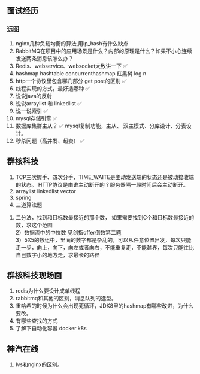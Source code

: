 ## 面试经历

### 远图
1. nginx几种负载均衡的算法,用ip_hash有什么缺点
2. RabbitMQ在项目中的应用场景是什么？内部的原理是什么？如果不小心连续发送两条消息该怎么办？
3. Redis、webservice、websocket大致讲一下   ✅
4. hashmap hashtable concurrenthashmap 红黑树 log n   
5. http一个协议里包含哪几部分  get post的区别   ✅
6. 线程实现的方式，最好选哪种   ✅
7. 说说java的反射
8. 说说arraylist 和 linkedlist   ✅
10. 说一说索引			✅
11. mysql存储引擎   ✅
12. 数据库集群主从？ ✅ mysql复制功能，主从、 双主模式、分库设计、分表设计。
13. 秒杀问题（高并发、超卖） ✅


## 群核科技
1. TCP三次握手、四次分手，TIME_WAITE是主动发送端的状态还是被动接收端的状态。 HTTP协议是由谁主动断开的？服务器隔一段时间后会主动断开。
2. arraylist linkedlist vector
3. spring 
4. 三道算法题 
1) 二分法，找到和目标数最接近的那个数， 如果需要找到C个和目标数最接近的数，求这个范围  
2）数据流中的中位数 见剑指offer倒数第二题  
3）5X5的数组中，里面的数字都是杂乱的，可以从任意位置出发，每次只能走一步，向上，向下，向左或者向右，不能重复走，不能越界，每次只能往比自己数字小的地方走，求最长的路径

## 群核科技现场面
1. redis为什么要设计成单线程
2. rabbitmq和其他的区别，消息队列的选型。
3. 重哈希的时候为什么会出现死循环，JDK8里的hashmap有哪些改进，为什么要改。
4. 有哪些查找的方式
5. 了解下自动化容器 docker k8s

## 神汽在线
1. lvs和nginx的区别。